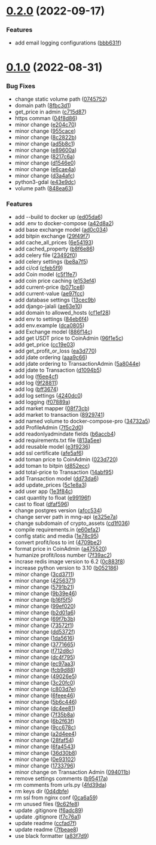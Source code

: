 # [0.2.0](https://github.com/ghorbani-mohammad/Crypto-Assets-Manager/compare/v0.1.0...v0.2.0) (2022-09-17)


### Features

* add email logging configurations ([bbb631f](https://github.com/ghorbani-mohammad/Crypto-Assets-Manager/commit/bbb631f13daa7a0d45d6559c3a4c5793fa39ed47))



# [0.1.0](https://github.com/ghorbani-mohammad/Crypto-Assets-Manager/compare/7fbeae8258326fe23b494db6a82d35fa4093ff91...v0.1.0) (2022-08-31)


### Bug Fixes

* change static volume path ([0745752](https://github.com/ghorbani-mohammad/Crypto-Assets-Manager/commit/074575246ad93830f20de2bcc9c81108523ab253))
* domain path ([8fbc3d1](https://github.com/ghorbani-mohammad/Crypto-Assets-Manager/commit/8fbc3d149e56945bdf1ba93fa17ea3a4fb886d79))
* get_price in admin ([c715d87](https://github.com/ghorbani-mohammad/Crypto-Assets-Manager/commit/c715d87b3a47c953a1b566dd24695069fbedb32f))
* https comman ([04f8d86](https://github.com/ghorbani-mohammad/Crypto-Assets-Manager/commit/04f8d86cff5155592148b9ec8640392b4b3a651b))
* minor change ([e204c70](https://github.com/ghorbani-mohammad/Crypto-Assets-Manager/commit/e204c70c74450e529e73b09fd3c3a1d759b82c0e))
* minor change ([955cace](https://github.com/ghorbani-mohammad/Crypto-Assets-Manager/commit/955cace586f9dbcb9ba7714aa403e5e18f27f196))
* minor change ([8c2822b](https://github.com/ghorbani-mohammad/Crypto-Assets-Manager/commit/8c2822bc2d931dd04743e896fc47cdf1ebe85237))
* minor change ([ad5b8c1](https://github.com/ghorbani-mohammad/Crypto-Assets-Manager/commit/ad5b8c199df3dd8977d396942f25f1ff24dad2ba))
* minor change ([e89600a](https://github.com/ghorbani-mohammad/Crypto-Assets-Manager/commit/e89600a350301b2029ff3607b6bb369dc00422fc))
* minor change ([8217c6a](https://github.com/ghorbani-mohammad/Crypto-Assets-Manager/commit/8217c6a709f65930ca7fd118e112000750a37ca9))
* minor change ([d1546e0](https://github.com/ghorbani-mohammad/Crypto-Assets-Manager/commit/d1546e0ee251eda8045741859f99e628fa5096de))
* minor change ([e6cae4a](https://github.com/ghorbani-mohammad/Crypto-Assets-Manager/commit/e6cae4a1a48a204ea7488536cacddf9b98df5657))
* minor change ([d3a4afc](https://github.com/ghorbani-mohammad/Crypto-Assets-Manager/commit/d3a4afce430dfcbe75b5a16cd5954fb2d23856e0))
* python3-gdal ([e43e9dc](https://github.com/ghorbani-mohammad/Crypto-Assets-Manager/commit/e43e9dc9ad64301163ae81c61bb61f484469252b))
* volume path ([848ea63](https://github.com/ghorbani-mohammad/Crypto-Assets-Manager/commit/848ea63717cbff3b7a493d02dd8822ae49cbd857))


### Features

* add --build to docker up ([ed05da6](https://github.com/ghorbani-mohammad/Crypto-Assets-Manager/commit/ed05da6bb65e7d8950c6942d5736c138f7eb014c))
* add .env to docker-compose ([a42d8a2](https://github.com/ghorbani-mohammad/Crypto-Assets-Manager/commit/a42d8a2a4831b714b503591d051d6de084f5f8cb))
* add base exchange model ([ad0c034](https://github.com/ghorbani-mohammad/Crypto-Assets-Manager/commit/ad0c03477e5f8f52c497cb25c3946b52b8584d40))
* add bitpin exchange ([29f49f7](https://github.com/ghorbani-mohammad/Crypto-Assets-Manager/commit/29f49f7ecc20a18bcae79ad257676f1b730f49e0))
* add cache_all_prices ([6e54193](https://github.com/ghorbani-mohammad/Crypto-Assets-Manager/commit/6e5419325f218ec90a4502bd2e4cd2b2fa30c7ab))
* add cached_property ([b8f6e86](https://github.com/ghorbani-mohammad/Crypto-Assets-Manager/commit/b8f6e86a1249eebf0bc0c75e15de32a652d25348))
* add celery file ([23492f0](https://github.com/ghorbani-mohammad/Crypto-Assets-Manager/commit/23492f0199d85b3020fb1ea7aa6155fed633d9ef))
* add celery settings ([be8a7f5](https://github.com/ghorbani-mohammad/Crypto-Assets-Manager/commit/be8a7f5271c61c39fa57b7754852d93bfee28d47))
* add ci/cd ([cfeb5f9](https://github.com/ghorbani-mohammad/Crypto-Assets-Manager/commit/cfeb5f98110052bf45e07b7febdc96e6406a0d8b))
* add Coin model ([c5f1fe7](https://github.com/ghorbani-mohammad/Crypto-Assets-Manager/commit/c5f1fe799638058373238727826c6240f6bf7585))
* add coin price caching ([e153ef4](https://github.com/ghorbani-mohammad/Crypto-Assets-Manager/commit/e153ef4adb6eb3fd8fd454b68c85461cb0ae6670))
* add current-price ([b071ce8](https://github.com/ghorbani-mohammad/Crypto-Assets-Manager/commit/b071ce839dc1309828975d236b67c645c51f1d01))
* add current-value ([ae97fcc](https://github.com/ghorbani-mohammad/Crypto-Assets-Manager/commit/ae97fcc35ce433da541119958a2e0727f521c5fe))
* add database settings ([13cec9b](https://github.com/ghorbani-mohammad/Crypto-Assets-Manager/commit/13cec9bcb1757853b395f2cfcbd643d32774e83f))
* add django-jalali ([ae63e10](https://github.com/ghorbani-mohammad/Crypto-Assets-Manager/commit/ae63e109b200e45cd80012653c4888530f179a79))
* add domain to allowed_hosts ([cf1ef28](https://github.com/ghorbani-mohammad/Crypto-Assets-Manager/commit/cf1ef28afec75652adcaa9cdfd4af890d8c7355e))
* add env to settings ([84eb6f4](https://github.com/ghorbani-mohammad/Crypto-Assets-Manager/commit/84eb6f466a918fac8ceab0367ecf940bf1e35474))
* add env.example ([dca0805](https://github.com/ghorbani-mohammad/Crypto-Assets-Manager/commit/dca0805704ddc505d895f2f330be5d12f134df40))
* add Exchange model ([886f14c](https://github.com/ghorbani-mohammad/Crypto-Assets-Manager/commit/886f14c83c28ed7aaaaed8029ed0243fbf982a86))
* add get USDT price to CoinAdmin ([96f1e5c](https://github.com/ghorbani-mohammad/Crypto-Assets-Manager/commit/96f1e5c922c9d4bfbb571bc060f8566c5f004837))
* add get_price ([cc19e03](https://github.com/ghorbani-mohammad/Crypto-Assets-Manager/commit/cc19e03cf854bf29b34fea142ef7cbd941ebe43c))
* add get_profit_or_loss ([ea3d770](https://github.com/ghorbani-mohammad/Crypto-Assets-Manager/commit/ea3d770c1e6c3e98a662c61ced953db11681f164))
* add jdate ordering ([aaa9c66](https://github.com/ghorbani-mohammad/Crypto-Assets-Manager/commit/aaa9c667962c1be37669518b3711493bead749cb))
* add jdate ordering to TransactionAdmin ([5a8044e](https://github.com/ghorbani-mohammad/Crypto-Assets-Manager/commit/5a8044e68def25c3c8ccc7cafa92f1a8ba5226ef))
* add jdate to Transaction ([d1094b5](https://github.com/ghorbani-mohammad/Crypto-Assets-Manager/commit/d1094b58f64fd27a76d0ae2eb243fd528f3c70ed))
* add log ([f6ee4cf](https://github.com/ghorbani-mohammad/Crypto-Assets-Manager/commit/f6ee4cfe710b680026a10a55c68e35ceb9034912))
* add log ([9f28811](https://github.com/ghorbani-mohammad/Crypto-Assets-Manager/commit/9f2881156ea80330830e982d8ec0cec28d5b310a))
* add log ([bff3674](https://github.com/ghorbani-mohammad/Crypto-Assets-Manager/commit/bff3674e7b2783521ce6c7813d883fcd6edc7fed))
* add log settings ([4240dc0](https://github.com/ghorbani-mohammad/Crypto-Assets-Manager/commit/4240dc089c040e09951d27837c6f123570c462e5))
* add logging ([f07889a](https://github.com/ghorbani-mohammad/Crypto-Assets-Manager/commit/f07889aab246b3ec6e7668b50e54e32775cfc136))
* add market mapper ([08f73cb](https://github.com/ghorbani-mohammad/Crypto-Assets-Manager/commit/08f73cb1f3c58d78f2b56f887b1c20430e5cad07))
* add market to transaction ([8929741](https://github.com/ghorbani-mohammad/Crypto-Assets-Manager/commit/8929741de331496868e919c0cd0ed17f18fe8523))
* add named volume to docker-compose-pro ([34732a5](https://github.com/ghorbani-mohammad/Crypto-Assets-Manager/commit/34732a5a4d5ff4a080fbd13f3e826191a791a571))
* add ProfileAdmin ([7f5c2d0](https://github.com/ghorbani-mohammad/Crypto-Assets-Manager/commit/7f5c2d025fa5e11420c263715fe60bf8f660931a))
* add readonlyadmindate fields ([b6accb4](https://github.com/ghorbani-mohammad/Crypto-Assets-Manager/commit/b6accb42ca243798a16fb4f18c97a58f088d4a36))
* add requirements.txt file ([813a5ee](https://github.com/ghorbani-mohammad/Crypto-Assets-Manager/commit/813a5ee4b35ad4ec2ba640602a27b9aadd483f5c))
* add reusable model ([e3f9236](https://github.com/ghorbani-mohammad/Crypto-Assets-Manager/commit/e3f9236f99f6b14dc1971363438c6a4ffa0144f1))
* add ssl certificate ([afe5af6](https://github.com/ghorbani-mohammad/Crypto-Assets-Manager/commit/afe5af654701b73f417e1c3b59facdbbc13b4393))
* add toman price to CoinAdmin ([023d720](https://github.com/ghorbani-mohammad/Crypto-Assets-Manager/commit/023d72078c2d258ee9d859b83a70f31c3b2d795f))
* add toman to bitpin ([d852ecc](https://github.com/ghorbani-mohammad/Crypto-Assets-Manager/commit/d852ecc26b762e51e3327aebffb56281a2643313))
* add total-price to Transaction ([14abf95](https://github.com/ghorbani-mohammad/Crypto-Assets-Manager/commit/14abf95671c8eb5ebc5ac6f60cb05a3d8b0f24de))
* add Transaction model ([dd73da6](https://github.com/ghorbani-mohammad/Crypto-Assets-Manager/commit/dd73da6fe889656c8fcba83ee6b45e2fb9cf39ae))
* add update_prices ([5c1e8a3](https://github.com/ghorbani-mohammad/Crypto-Assets-Manager/commit/5c1e8a38dcf574defa8dac85bc25316a61806802))
* add user app ([1e3f84c](https://github.com/ghorbani-mohammad/Crypto-Assets-Manager/commit/1e3f84c6dcb56b25b876e09b493c324f2bd0a2cf))
* cast quantity to float ([e99196f](https://github.com/ghorbani-mohammad/Crypto-Assets-Manager/commit/e99196f59a1ec18c5b65d149453ca7ad41dfb34f))
* cast to float ([dfaf596](https://github.com/ghorbani-mohammad/Crypto-Assets-Manager/commit/dfaf5964cd569278e2c76a7741650d1218658584))
* change postgres version ([afcc534](https://github.com/ghorbani-mohammad/Crypto-Assets-Manager/commit/afcc5345315d61523db0655c19d0cd2d1afbf21e))
* change server path in mng-api ([e325e7a](https://github.com/ghorbani-mohammad/Crypto-Assets-Manager/commit/e325e7a4d21ebcd62fd6e11af222c1ea7bc5ead2))
* change subdomain of crypto_assets ([cd1f036](https://github.com/ghorbani-mohammad/Crypto-Assets-Manager/commit/cd1f03618b8d8af9e4a76af075e58e3ec4c24af0))
* compile requirements.in ([e60efa2](https://github.com/ghorbani-mohammad/Crypto-Assets-Manager/commit/e60efa2340986b4c7e87fd9b4826191df6602ba4))
* config static and media ([1e78c95](https://github.com/ghorbani-mohammad/Crypto-Assets-Manager/commit/1e78c9573682efa085e09198e88001b50707bfc1))
* convert profit/loss to int ([4709be2](https://github.com/ghorbani-mohammad/Crypto-Assets-Manager/commit/4709be2740805a7953014d809c20dc9421f0619b))
* format price in CoinAdmin ([a475520](https://github.com/ghorbani-mohammad/Crypto-Assets-Manager/commit/a4755203719be65581158dd1a102869c3e20645d))
* humanize profit/loss number ([7f39ac2](https://github.com/ghorbani-mohammad/Crypto-Assets-Manager/commit/7f39ac2f355ddd52f8417828770703404389f3a0))
* incrase redis image version to 6.2 ([0c883f8](https://github.com/ghorbani-mohammad/Crypto-Assets-Manager/commit/0c883f8a7d77927ab2eb944183d322ec2c204d06))
* increase python version to 3.10 ([b052186](https://github.com/ghorbani-mohammad/Crypto-Assets-Manager/commit/b0521860f780297eaea4f7d603df7b3ba50ba5a3))
* minor change ([3cd3711](https://github.com/ghorbani-mohammad/Crypto-Assets-Manager/commit/3cd37118674488bca57cbbe631811dec88f0c440))
* minor change ([4256371](https://github.com/ghorbani-mohammad/Crypto-Assets-Manager/commit/4256371fce319f87c99aba0cb9e4bc06f3bd04ca))
* minor change ([5791b21](https://github.com/ghorbani-mohammad/Crypto-Assets-Manager/commit/5791b21bfa5eae14fae965d96f0bd873103daf96))
* minor change ([9b39e46](https://github.com/ghorbani-mohammad/Crypto-Assets-Manager/commit/9b39e4636816c8bce14e8b133f6e4eb880f677b0))
* minor change ([b16f5f5](https://github.com/ghorbani-mohammad/Crypto-Assets-Manager/commit/b16f5f53783fdd4f09131ed62ec110b2748911cf))
* minor change ([99ef020](https://github.com/ghorbani-mohammad/Crypto-Assets-Manager/commit/99ef020ed2e8f30b8ec30ad8734844f6cc757e61))
* minor change ([b2d01a6](https://github.com/ghorbani-mohammad/Crypto-Assets-Manager/commit/b2d01a6c5f734866f72d0bdec24778bdd79078ff))
* minor change ([69f7b3b](https://github.com/ghorbani-mohammad/Crypto-Assets-Manager/commit/69f7b3b3cea5b0522b92c23a78d4f9dbcd9022ff))
* minor change ([73572f1](https://github.com/ghorbani-mohammad/Crypto-Assets-Manager/commit/73572f12fe4e2ebafd1d9d87e9dc64b633185097))
* minor change ([dd5372f](https://github.com/ghorbani-mohammad/Crypto-Assets-Manager/commit/dd5372fdd14751d416fa1b489cb2566ea591ea80))
* minor change ([1da5616](https://github.com/ghorbani-mohammad/Crypto-Assets-Manager/commit/1da561676985f5f1c3fcb9ac5f6ceb868fcca16e))
* minor change ([3771665](https://github.com/ghorbani-mohammad/Crypto-Assets-Manager/commit/3771665ac5419ccfa1ebd5cb75cc0a66e8c09095))
* minor change ([f712d8c](https://github.com/ghorbani-mohammad/Crypto-Assets-Manager/commit/f712d8cbc607f519048e1c7f12850f018a66be75))
* minor change ([dc4f795](https://github.com/ghorbani-mohammad/Crypto-Assets-Manager/commit/dc4f7959aa30584785c1fbbad91b2a84c82a6bb6))
* minor change ([ec97aa3](https://github.com/ghorbani-mohammad/Crypto-Assets-Manager/commit/ec97aa394884b201eebe4f5049b2eecdc6c8c1cb))
* minor change ([fcb9d88](https://github.com/ghorbani-mohammad/Crypto-Assets-Manager/commit/fcb9d8864841416a6e9e3a4b9d11e91e9a5c7850))
* minor change ([49026e5](https://github.com/ghorbani-mohammad/Crypto-Assets-Manager/commit/49026e5b35b71537fd44f4e01cc5a582e7cd0f85))
* minor change ([3c20fc0](https://github.com/ghorbani-mohammad/Crypto-Assets-Manager/commit/3c20fc0ed58818f629e1e48bc7b0276a42fc7498))
* minor change ([c803d7e](https://github.com/ghorbani-mohammad/Crypto-Assets-Manager/commit/c803d7e23b55327e48c86565f36fe2a8dfd9bb41))
* minor change ([6feee46](https://github.com/ghorbani-mohammad/Crypto-Assets-Manager/commit/6feee4654e8db4dbfff30ccdfad216e969ff2145))
* minor change ([5b6c446](https://github.com/ghorbani-mohammad/Crypto-Assets-Manager/commit/5b6c4466da5c7745e68569012f0c4d5ae13ccec4))
* minor change ([dc4ee81](https://github.com/ghorbani-mohammad/Crypto-Assets-Manager/commit/dc4ee818d793e0b28e41bc8b60687dea40a0ceee))
* minor change ([7f35b8a](https://github.com/ghorbani-mohammad/Crypto-Assets-Manager/commit/7f35b8aed6c14a92ddf69d2b855770277bd051ef))
* minor change ([6b2f63f](https://github.com/ghorbani-mohammad/Crypto-Assets-Manager/commit/6b2f63f5f3cac2914802e02e9949b88238499b0e))
* minor change ([9cc678c](https://github.com/ghorbani-mohammad/Crypto-Assets-Manager/commit/9cc678c2380527a3fdfdda327e66e514f48d263f))
* minor change ([a2d4ee4](https://github.com/ghorbani-mohammad/Crypto-Assets-Manager/commit/a2d4ee4d3314118594ceddc1c739fd84d7f3bfcb))
* minor change ([28faf54](https://github.com/ghorbani-mohammad/Crypto-Assets-Manager/commit/28faf547d6c2f84808459de56181029074a59d4d))
* minor change ([6fa4543](https://github.com/ghorbani-mohammad/Crypto-Assets-Manager/commit/6fa45431cb0a421528e2d4220d2e83d1fc71d36d))
* minor change ([36d30b8](https://github.com/ghorbani-mohammad/Crypto-Assets-Manager/commit/36d30b84cc61c1fa386b125e3c2d2c8fe79e40cc))
* minor change ([0e93102](https://github.com/ghorbani-mohammad/Crypto-Assets-Manager/commit/0e93102448489a5501f8ef74b818201f106c6eeb))
* minor change ([1733796](https://github.com/ghorbani-mohammad/Crypto-Assets-Manager/commit/17337963fbc2f1d52657cd6c5af81ece79f17539))
* minor change on Transaction Admin ([094011b](https://github.com/ghorbani-mohammad/Crypto-Assets-Manager/commit/094011b86e823dab1473b4512870deba8c2a6cb5))
* remove settings comments ([b95417a](https://github.com/ghorbani-mohammad/Crypto-Assets-Manager/commit/b95417ae29fcdd0f222f39b0b7e38b51fd357035))
* rm comments from urls.py ([4fd39da](https://github.com/ghorbani-mohammad/Crypto-Assets-Manager/commit/4fd39daec695e6cfaeea4d5b72853d355892f089))
* rm keys dir ([0d4dbfe](https://github.com/ghorbani-mohammad/Crypto-Assets-Manager/commit/0d4dbfe2bedb0c6639630bd25bb4c492fb90ae65))
* rm ssl from nginx conf ([0ca6a59](https://github.com/ghorbani-mohammad/Crypto-Assets-Manager/commit/0ca6a591bd31196edfd7c26dd3e350fe4aef91ba))
* rm unused files ([9c62fe8](https://github.com/ghorbani-mohammad/Crypto-Assets-Manager/commit/9c62fe8c66ccdf2331af6555ad749f6648f8e765))
* update .gitignore ([f6adc89](https://github.com/ghorbani-mohammad/Crypto-Assets-Manager/commit/f6adc89d21192a87ebec1f29d45e271ff9f555c3))
* update .gitignore ([f7c76a1](https://github.com/ghorbani-mohammad/Crypto-Assets-Manager/commit/f7c76a1fdbc07d39e380e6d2e8cb354d6dc4b0f4))
* update readme ([ccfad7f](https://github.com/ghorbani-mohammad/Crypto-Assets-Manager/commit/ccfad7f8c63fa19992f77693a12330ab26410558))
* update readme ([7fbeae8](https://github.com/ghorbani-mohammad/Crypto-Assets-Manager/commit/7fbeae8258326fe23b494db6a82d35fa4093ff91))
* use black formatter ([a83f7d9](https://github.com/ghorbani-mohammad/Crypto-Assets-Manager/commit/a83f7d9fc6d0b42f5ec2d69fd66a0e6ceea23cca))



